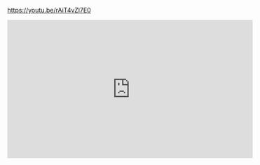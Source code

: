 https://youtu.be/rAiT4vZl7E0

<iframe width="560" height="315" src="https://www.youtube.com/embed/rAiT4vZl7E0?rel=0" frameborder="0" allow="autoplay; encrypted-media" allowfullscreen></iframe>